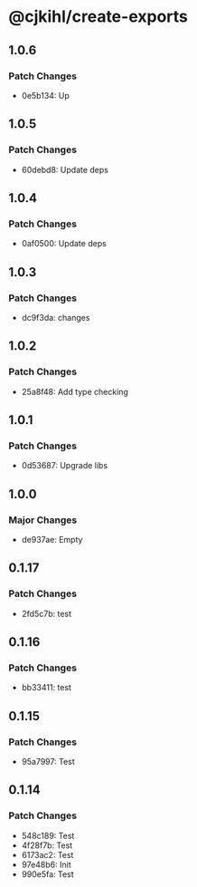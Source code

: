# @cjkihl/create-exports

## 1.0.6

### Patch Changes

- 0e5b134: Up

## 1.0.5

### Patch Changes

- 60debd8: Update deps

## 1.0.4

### Patch Changes

- 0af0500: Update deps

## 1.0.3

### Patch Changes

- dc9f3da: changes

## 1.0.2

### Patch Changes

- 25a8f48: Add type checking

## 1.0.1

### Patch Changes

- 0d53687: Upgrade libs

## 1.0.0

### Major Changes

- de937ae: Empty

## 0.1.17

### Patch Changes

- 2fd5c7b: test

## 0.1.16

### Patch Changes

- bb33411: test

## 0.1.15

### Patch Changes

- 95a7997: Test

## 0.1.14

### Patch Changes

- 548c189: Test
- 4f28f7b: Test
- 6173ac2: Test
- 97e48b6: Init
- 990e5fa: Test
